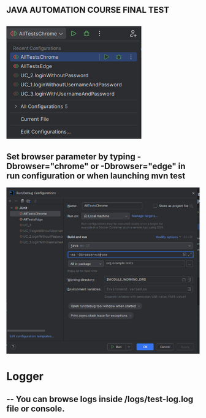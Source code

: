 ## JAVA AUTOMATION COURSE FINAL TEST
![](img_1.png)
--
Set browser parameter by typing -Dbrowser="chrome" or -Dbrowser="edge" in run configuration or when launching mvn test
--
![img.png](img.png)
# Logger
--
You can browse logs inside /logs/test-log.log file or console.
--